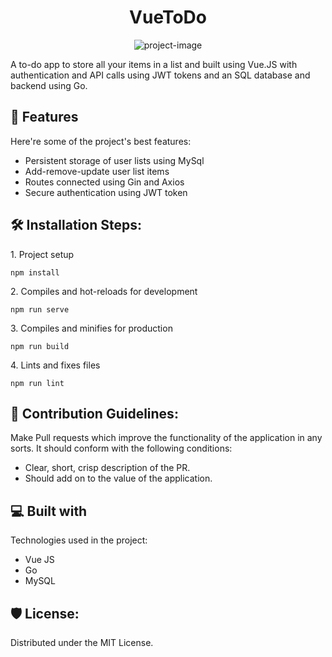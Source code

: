 <h1 align="center" id="title">VueToDo</h1>

<p align="center"><img src="https://socialify.git.ci/fahaddalwai/VueToDo/image?language=1&amp;logo=https%3A%2F%2Fupload.wikimedia.org%2Fwikipedia%2Fcommons%2Fthumb%2F0%2F05%2FGo_Logo_Blue.svg%2F2560px-Go_Logo_Blue.svg.png&amp;name=1&amp;owner=1&amp;stargazers=1&amp;theme=Light" alt="project-image"></p>

<p id="description">A to-do app to store all your items in a list and built using Vue.JS with authentication and API calls using JWT tokens and an SQL database and backend using Go.</p>

  
  
<h2>🧐 Features</h2>

Here're some of the project's best features:

*   Persistent storage of user lists using MySql
*   Add-remove-update user list items
*   Routes connected using Gin and Axios
*   Secure authentication using JWT token

<h2>🛠️ Installation Steps:</h2>

<p>1. Project setup</p>

```
npm install
```

<p>2. Compiles and hot-reloads for development</p>

```
npm run serve
```

<p>3. Compiles and minifies for production</p>

```
npm run build
```

<p>4. Lints and fixes files</p>

```
npm run lint
```

<h2>🍰 Contribution Guidelines:</h2>

Make Pull requests which improve the functionality of the application in any sorts. It should conform with the following conditions:

*   Clear, short, crisp description of the PR.
*   Should add on to the value of the application.

  
  
<h2>💻 Built with</h2>

Technologies used in the project:

*   Vue JS
*   Go
*   MySQL

<h2>🛡️ License:</h2>

Distributed under the MIT License.
